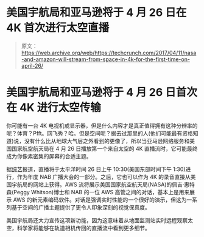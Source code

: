 # 美国宇航局和亚马逊将于 4 月 26 日在 4K 首次进行太空直播 

> 原文：<https://web.archive.org/web/https://techcrunch.com/2017/04/11/nasa-and-amazon-will-stream-from-space-in-4k-for-the-first-time-on-april-26/>

# 美国宇航局和亚马逊将于 4 月 26 日首次在 4K 进行太空传输

你可能有一台 4K 电视机或显示器，但是什么内容才是真正值得拥有这种分辨率的呢？体育？Pfft。网飞秀？哈。但是空间呢？据去过那里的人(他们可能最有资格知道)说，没有什么比从地球大气层之外看到的更像了，所以当亚马逊网络服务和美国国家航空航天局在 4 月 26 日播放第一个来自太空的 4K 直播流时，它可能最终成为你像素密集的屏幕的合适主题。

据[综艺](https://web.archive.org/web/20230129063916/http://variety.com/2017/digital/news/nasa-amazon-first-4k-live-stream-space-1202028230/)报道，直播将于太平洋时间 26 日上午 10:30(美国东部时间下午 1:30)进行，作为年度 NAB 广播大会的一部分。之后，它也可以作为 4K 的录音直接从美国宇航局的网站上获得。AWS 流将展示美国国家航空航天局(NASA)的佩吉·惠特森(Peggy Whitson)博士和 NAB 的一位 AWS 高管之间的对话，基本上是用来展示 AWS 的新元素编码软件。对话是强调实时性能的一个很好的演示，但这为一系列基于空间的广播主题提供了更令人印象深刻的视觉保真度。

美国宇航局还大力宣传这项新功能，因为这意味着从地面监测站实时远程观察太空，科学家将能够在轨道相机传回的直播流中看到更多细节。